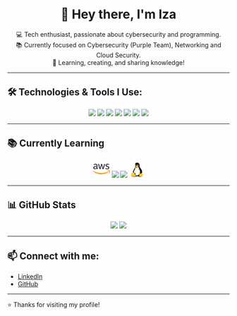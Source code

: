 <h1 align="center">👋 Hey there, I'm Iza</h1>

<p align="center">
    💻 Tech enthusiast, passionate about cybersecurity and programming.<br>
    📚 Currently focused on Cybersecurity (Purple Team), Networking and Cloud Security.<br>
    🚀 Learning, creating, and sharing knowledge!
</p>

---

## 🛠️ Technologies & Tools I Use:

<p align="center">
  <img src="https://cdn.jsdelivr.net/gh/devicons/devicon/icons/python/python-original.svg" width="35" />
  <img src="https://cdn.jsdelivr.net/gh/devicons/devicon/icons/c/c-original.svg" width="35" />
  <img src="https://cdn.jsdelivr.net/gh/devicons/devicon/icons/java/java-original.svg" width="35" />
  <img src="https://cdn.jsdelivr.net/gh/devicons/devicon/icons/php/php-original.svg" width="35" />
  <img src="https://cdn.jsdelivr.net/gh/devicons/devicon/icons/mysql/mysql-original.svg" width="35" />
  <img src="https://cdn.jsdelivr.net/gh/devicons/devicon/icons/git/git-original.svg" width="35" />
  <img src="https://cdn.jsdelivr.net/gh/devicons/devicon/icons/figma/figma-original.svg" width="35" />
</p>

---

## 📚 Currently Learning

<p align="center">
  <img src="https://raw.githubusercontent.com/devicons/devicon/master/icons/amazonwebservices/amazonwebservices-original-wordmark.svg" width="40"/>
  <img src="https://cdn.jsdelivr.net/gh/devicons/devicon/icons/azure/azure-original.svg" width="35"/>
  <img src="https://cdn.jsdelivr.net/gh/devicons/devicon/icons/bash/bash-original.svg" width="35"/>
  <img src="https://raw.githubusercontent.com/devicons/devicon/master/icons/linux/linux-original.svg" width="35" title="Wireshark" alt="Wireshark"/>
</p>

---

## 📊 GitHub Stats

<div align="center">

<img src="https://streak-stats.demolab.com?user=izaandrade&theme=tokyonight&hide_border=true&date_format=M%20j%5B%2C%20Y%5D" height="170"/>

<img src="https://github-readme-stats.vercel.app/api/top-langs/?username=izaandrade&layout=compact&hide_border=true&theme=tokyonight" height="170"/>

</div>

---

## 📫 Connect with me:

- [LinkedIn](https://www.linkedin.com/in/izabela-dos-santos/)
- [GitHub](https://github.com/izaandrade)

---

⭐️ Thanks for visiting my profile!
